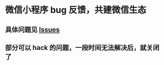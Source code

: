 # 微信小程序 bug 反馈，共建微信生态

## 具体问题见 [Issues](https://github.com/xiaweiss/miniprogram-bug-report/issues)

## 部分可以 hack 的问题，一段时间无法解决后，就关闭了
